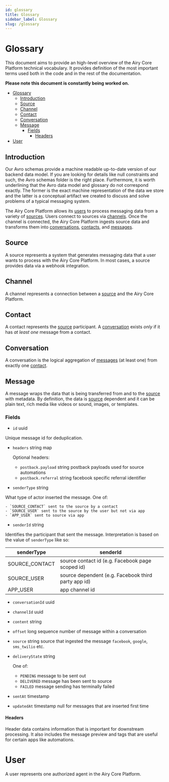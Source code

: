 ```yaml
---
id: glossary
title: Glossary
sidebar_label: Glossary
slug: /glossary
---
```



# Glossary

This document aims to provide an high-level overview of the Airy Core Platform
technical vocabulary. It provides definition of the most important terms used
both in the code and in the rest of the documentation.

**Please note this document is constantly being worked on.**

- [Glossary](#glossary)
  - [Introduction](#introduction)
  - [Source](#source)
  - [Channel](#channel)
  - [Contact](#contact)
  - [Conversation](#conversation)
  - [Message](#message)
    - [Fields](#fields)
      - [Headers](#headers)
- [User](#user)

## Introduction

Our Avro schemas provide a machine readable up-to-date version
of our backend data model. If you are looking for details like null constraints
and such, the Avro schemas folder is the right place. Furthermore, it is worth
underlining that the Avro data model and glossary do not correspond exactly. The
former is the exact machine representation of the data we store and the latter
is a conceptual artifact we created to discuss and solve problems of a typical
messaging system.

The Airy Core Platform allows its [users](#user) to process messaging data from
a variety of [sources](#source). Users connect to sources via
[channels](#channel). Once the channel is connected, the Airy Core Platform
ingests source data and transforms them into [conversations](#conversation),
[contacts](#contact), and [messages](#message).

## Source

A source represents a system that generates messaging data that a user wants
to process with the Airy Core Platform. In most cases, a source provides data via a
webhook integration.

## Channel

A channel represents a connection between a [source](#source) and the Airy Core Platform.

## Contact

A contact represents the [source](#source) participant. A
[conversation](#conversation) exists *only* if it has *at least one* message
from a contact.

## Conversation

A conversation is the logical aggregation of [messages](#message) (at least one) from
exactly one [contact](#contact).

## Message

A message wraps the data that is being transferred from and to the
[source](#source) with metadata. By definition, the data is [source](#source)
dependent and it can be plain text, rich media like videos or sound, images, or
templates.

### Fields

- `id` uuid

Unique message id for deduplication.

- `headers` string map

    Optional headers:

    - `postback.payload` string postback payloads used for source automations
    - `postback.referral` string facebook specific referral identifier

- `senderType` string

What type of actor inserted the message. One of:

    - `SOURCE_CONTACT` sent to the source by a contact
    - `SOURCE_USER` sent to the source by the user but not via app
    - `APP_USER` sent to source via app

- `senderId` string

Identifies the participant that sent the message. Interpretation is based on the value of `senderType` like so:

| senderType     | senderId                                            |
| -------------- | --------------------------------------------------- |
| SOURCE_CONTACT | source contact id (e.g. Facebook page scoped id)    |
| SOURCE_USER    | source dependent (e.g. Facebook third party app id) |
| APP_USER       | app channel id                                      |


- `conversationId` uuid

- `channelId` uuid

- `content` string

- `offset` long sequence number of message within a conversation

- `source` string source that ingested the message `facebook`, `google`, `sms_twilio` etc.

- `deliveryState` string

    One of:

    - `PENDING` message to be sent out
    - `DELIVERED` message has been sent to source
    - `FAILED` message sending has terminally failed

- `sentAt` timestamp

- `updatedAt` timestamp null for messages that are inserted first time


#### Headers 

Header data contains information that is important for downstream processing. It
also includes the message preview and tags that are useful for certain apps like
automations.


# User

A user represents one authorized agent in the Airy Core Platform. 
